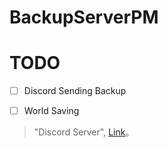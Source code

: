 # BackupServerPM

# TODO

- [ ] Discord Sending Backup
- [ ] World Saving


> "Discord Server", [Link](https://discord.gg/zXEbDpUcFM)。
